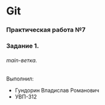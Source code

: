 # Git
### Практическая работа №7
### Задание 1.
###### main-ветка.
Выполнил:
* Гундорин Владислав Романович
* УВП-312
